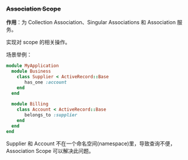 ### ~~Association Scope~~

**作用**：为 Collection Association、Singular Associations 和 Association 服务。

实现对 scope 的相关操作。

场景举例：

```ruby
module MyApplication
  module Business
    class Supplier < ActiveRecord::Base
       has_one :account
    end
  end
 
  module Billing
    class Account < ActiveRecord::Base
       belongs_to :supplier
    end
  end
end
```

Supplier 和 Account 不在一个命名空间(namespace)里，导致查询不便，Association Scope 可以解决此问题。


